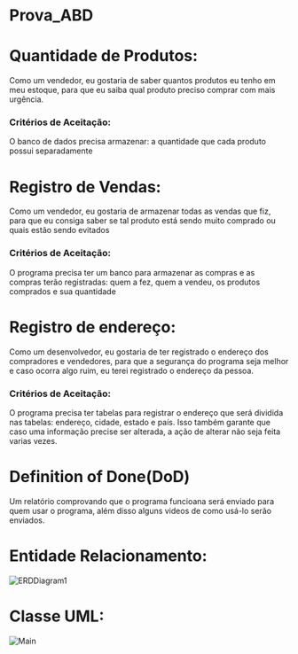 # Prova_ABD
# Quantidade de Produtos: 
Como um vendedor, eu gostaria de saber quantos produtos eu tenho em meu estoque, para que eu saiba qual produto preciso comprar com mais urgência.
### Critérios de Aceitação: 
O banco de dados precisa armazenar: a quantidade que cada produto possui separadamente
>
>
>
# Registro de Vendas: 
Como um vendedor, eu gostaria de armazenar todas as vendas que fiz, para que eu consiga saber se tal produto está sendo muito comprado ou quais estão sendo evitados
### Critérios de Aceitação: 
O programa precisa ter um banco para armazenar as compras e as compras terão registradas: quem a fez, quem a vendeu, os produtos comprados e sua quantidade
>
>
>
# Registro de endereço: 
Como um desenvolvedor, eu gostaria de ter registrado o endereço dos compradores e vendedores, para que a segurança do programa seja melhor e caso ocorra algo ruim, eu terei registrado o endereço da pessoa. 
### Critérios de Aceitação: 
O programa precisa ter tabelas para registrar o endereço que será dividida nas tabelas: endereço, cidade, estado e país. Isso também garante que caso uma informação precise ser alterada, a ação de alterar não seja feita varias vezes.
>
>
>
# Definition of Done(DoD)

Um relatório comprovando que o programa funcioana será enviado para quem usar o programa, além disso alguns videos de como usá-lo serão enviados.

# Entidade Relacionamento:
![ERDDiagram1](https://user-images.githubusercontent.com/62303009/193476037-749b60f5-36a7-44d2-9673-c3ff5702e701.jpg)
# Classe UML:
![Main](https://user-images.githubusercontent.com/62303009/193485569-d2b54ef8-a6c9-41d3-9959-96032eba6ae9.jpg)
